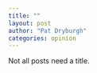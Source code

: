 ```yaml
---
title: ""
layout: post
author: "Pat Dryburgh"
categories: opinion
---
```


Not all posts need a title.